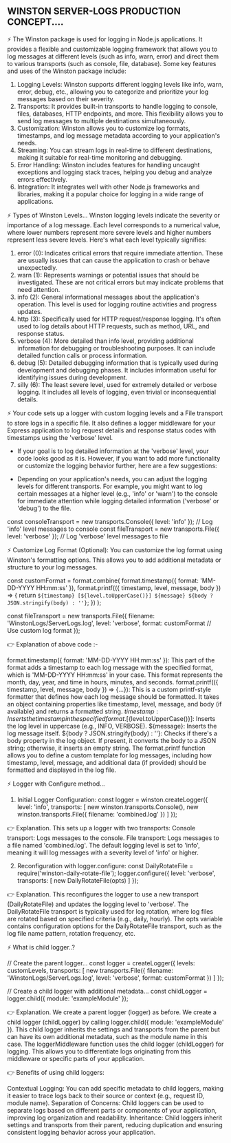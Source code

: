 ## WINSTON SERVER-LOGS PRODUCTION CONCEPT....

⚡ The Winston package is used for logging in Node.js applications. It provides a flexible and customizable logging framework that allows you to log messages at different levels (such as info, warn, error) and direct them to various transports (such as console, file, database). Some key features and uses of the Winston package include:

1. Logging Levels: Winston supports different logging levels like info, warn, error, debug, etc., allowing you to categorize and prioritize your log messages based on their severity.
2. Transports: It provides built-in transports to handle logging to console, files, databases, HTTP endpoints, and more. This flexibility allows you to send log messages to multiple destinations simultaneously.
3. Customization: Winston allows you to customize log formats, timestamps, and log message metadata according to your application's needs.
4. Streaming: You can stream logs in real-time to different destinations, making it suitable for real-time monitoring and debugging.
5. Error Handling: Winston includes features for handling uncaught exceptions and logging stack traces, helping you debug and analyze errors effectively.
6. Integration: It integrates well with other Node.js frameworks and libraries, making it a popular choice for logging in a wide range of applications.



⚡ Types of Winston Levels...
Winston logging levels indicate the severity or importance of a log message. Each level corresponds to a numerical value, where lower numbers represent more severe levels and higher numbers represent less severe levels. Here's what each level typically signifies:

1. error (0): Indicates critical errors that require immediate attention. These are usually issues that can cause the application to crash or behave unexpectedly.
2. warn (1): Represents warnings or potential issues that should be investigated. These are not critical errors but may indicate problems that need attention.
3. info (2): General informational messages about the application's operation. This level is used for logging routine activities and progress updates.
4. http (3): Specifically used for HTTP request/response logging. It's often used to log details about HTTP requests, such as method, URL, and response status.
5. verbose (4): More detailed than info level, providing additional information for debugging or troubleshooting purposes. It can include detailed function calls or process information.
6. debug (5): Detailed debugging information that is typically used during development and debugging phases. It includes information useful for identifying issues during development.
7. silly (6): The least severe level, used for extremely detailed or verbose logging. It includes all levels of logging, even trivial or inconsequential details.



⚡ Your code sets up a logger with custom logging levels and a File transport to store logs in a specific file. 
It also defines a logger middleware for your Express application to log request details and response status codes with timestamps using the 'verbose' level.

* If your goal is to log detailed information at the 'verbose' level, your code looks good as it is. 
  However, if you want to add more functionality or customize the logging behavior further, here are a few suggestions:

* Depending on your application's needs, you can adjust the logging levels for different transports. 
  For example, you might want to log certain messages at a higher level (e.g., 'info' or 'warn') to the console for immediate attention while logging detailed information ('verbose' or 'debug') to the file.

const consoleTransport = new transports.Console({ level: 'info' }); // Log 'info' level messages to console
const fileTransport = new transports.File({ level: 'verbose' }); // Log 'verbose' level messages to file


⚡ Customize Log Format (Optional):
You can customize the log format using Winston's formatting options. This allows you to add additional metadata or structure to your log messages.


const customFormat = format.combine(
    format.timestamp({ format: 'MM-DD-YYYY HH:mm:ss' }),
    format.printf(({ timestamp, level, message, body }) => {
        return `${timestamp} [${level.toUpperCase()}] ${message} ${body ? JSON.stringify(body) : ''}`;
    })
);

const fileTransport = new transports.File({
    filename: 'WinstonLogs/ServerLogs.log',
    level: 'verbose',
    format: customFormat // Use custom log format
});


👉 Explanation of above code :-

format.timestamp({ format: 'MM-DD-YYYY HH:mm:ss' }):
This part of the format adds a timestamp to each log message with the specified format, which is 'MM-DD-YYYY HH:mm:ss' in your case. This format represents the month, day, year, and time in hours, minutes, and seconds.
format.printf(({ timestamp, level, message, body }) => {...}):
This is a custom printf-style formatter that defines how each log message should be formatted. It takes an object containing properties like timestamp, level, message, and body (if available) and returns a formatted string.
${timestamp}: Inserts the timestamp in the specified format.
[${level.toUpperCase()}]: Inserts the log level in uppercase (e.g., INFO, VERBOSE).
${message}: Inserts the log message itself.
${body ? JSON.stringify(body) : ''}: Checks if there's a body property in the log object. If present, it converts the body to a JSON string; otherwise, it inserts an empty string.
The format.printf function allows you to define a custom template for log messages, including how timestamp, level, message, and additional data (if provided) should be formatted and displayed in the log file.



⚡ Logger with Configure method...

1. Initial Logger Configuration:
const logger = winston.createLogger({
    level: 'info',
    transports: [
        new winston.transports.Console(),
        new winston.transports.File({ filename: 'combined.log' })
    ]
});

👉 Explanation.
This sets up a logger with two transports:
Console transport: Logs messages to the console.
File transport: Logs messages to a file named 'combined.log'.
The default logging level is set to 'info', meaning it will log messages with a severity level of 'info' or higher.


2. Reconfiguration with logger.configure:
const DailyRotateFile = require('winston-daily-rotate-file');
logger.configure({
    level: 'verbose',
    transports: [
        new DailyRotateFile(opts)
    ]
});

👉 Explanation.
This reconfigures the logger to use a new transport (DailyRotateFile) and updates the logging level to 'verbose'.
The DailyRotateFile transport is typically used for log rotation, where log files are rotated based on specified criteria (e.g., daily, hourly).
The opts variable contains configuration options for the DailyRotateFile transport, such as the log file name pattern, rotation frequency, etc.


⚡ What is child logger..?

// Create the parent logger...
const logger = createLogger({
    levels: customLevels,
    transports: [
        new transports.File({
            filename: 'WinstonLogs/ServerLogs.log',
            level: 'verbose',
            format: customFormat
        })
    ]
});

// Create a child logger with additional metadata...
const childLogger = logger.child({ module: 'exampleModule' });


👉 Explanation.
We create a parent logger (logger) as before.
We create a child logger (childLogger) by calling logger.child({ module: 'exampleModule' }). 
This child logger inherits the settings and transports from the parent but can have its own additional metadata, such as the module name in this case.
The loggerMiddleware function uses the child logger (childLogger) for logging. 
This allows you to differentiate logs originating from this middleware or specific parts of your application.


👉 Benefits of using child loggers:

Contextual Logging: You can add specific metadata to child loggers, making it easier to trace logs back to their source or context (e.g., request ID, module name).
Separation of Concerns: Child loggers can be used to separate logs based on different parts or components of your application, improving log organization and readability.
Inheritance: Child loggers inherit settings and transports from their parent, reducing duplication and ensuring consistent logging behavior across your application.
